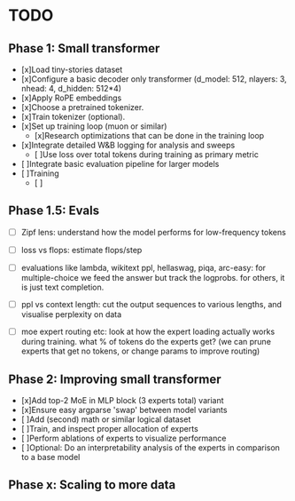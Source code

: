 # TODO

## Phase 1: Small transformer
- [x]Load tiny-stories dataset
- [x]Configure a basic decoder only transformer (d_model: 512, nlayers: 3, nhead: 4, d_hidden: 512*4)
- [x]Apply RoPE embeddings
- [x]Choose a pretrained tokenizer.
- [x]Train tokenizer (optional).
- [x]Set up training loop (muon or similar)
    - [x]Research optimizations that can be done in the training loop
- [x]Integrate detailed W&B logging for analysis and sweeps
    - [ ]Use loss over total tokens during training as primary metric
- [ ]Integrate basic evaluation pipeline for larger models
- [ ]Training
    - [ ]

## Phase 1.5: Evals
- [ ] Zipf lens: understand how the model performs for low-frequency tokens
- [ ] loss vs flops: estimate flops/step 
- [ ] evaluations like lambda, wikitext ppl, hellaswag, piqa, arc-easy: for multiple-choice we feed the answer but track the logprobs. for others, it is just text completion.
- [ ] ppl vs context length: cut the output sequences to various lengths, and visualise perplexity on data
- [ ] moe expert routing etc: look at how the expert loading actually works during training. what % of tokens do the experts get? (we can prune experts that get no tokens, or change params to improve routing)


## Phase 2: Improving small transformer
- [x]Add top-2 MoE in MLP block (3 experts total) variant
- [x]Ensure easy argparse 'swap' between model variants
- [ ]Add (second) math or similar logical dataset
- [ ]Train, and inspect proper allocation of experts
- [ ]Perform ablations of experts to visualize performance
- [ ]Optional: Do an interpretability analysis of the experts in comparison to a base model

## Phase x: Scaling to more data
